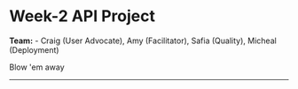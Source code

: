 # Week-2 API Project
**Team:** - 
Craig (User Advocate), Amy (Facilitator), Safia (Quality), Micheal (Deployment)

Blow 'em away

---

